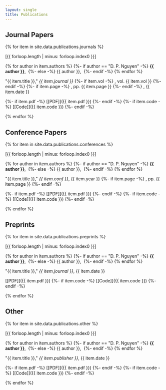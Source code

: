 ```yaml
---
layout: single
title: Publications
---
```


## Journal Papers

{% for item in site.data.publications.journals %}

\[{{ forloop.length | minus: forloop.index0 }}\]
<!-- Author, bold D. P. Nguyen -->
{% for author in item.authors %}
  {%- if author == "D. P. Nguyen" -%}
  **{{ author }}**,&nbsp;
  {%- else -%}
  {{ author }},&nbsp;
  {%- endif -%}
{% endfor %}
<!-- Title and journal name -->
"{{ item.title }}," *{{ item.journal }}*
{%- if item.vol -%}
, vol. {{ item.vol }}
{%- endif -%}
{%- if item.page -%}
, pp. {{ item.page }}
{%- endif -%}
, {{ item.date }}
<!-- Links -->
{%- if item.pdf -%}
[[PDF]]({{ item.pdf }}) 
{%- endif -%}
{%- if item.code -%}
[[Code]]({{ item.code }})
{%- endif -%}

{% endfor %}
<br>


## Conference Papers

{% for item in site.data.publications.conferences %}

\[{{ forloop.length | minus: forloop.index0 }}\]
<!-- Author, bold D. P. Nguyen -->
{% for author in item.authors %}
  {%- if author == "D. P. Nguyen" -%}
  **{{ author }}**,&nbsp;
  {%- else -%}
  {{ author }},&nbsp;
  {%- endif -%}
{% endfor %}
<!-- Title, journal name and year -->
"{{ item.title }}," *{{ item.conf }}*, {{ item.year }}
{%- if item.page -%}
, pp. {{ item.page }}
{%- endif -%}
<!-- Links -->
{%- if item.pdf -%}
[[PDF]]({{ item.pdf }}) 
{%- endif -%}
{%- if item.code -%}
[[Code]]({{ item.code }})
{%- endif -%}

{% endfor %}
<br>


## Preprints

{% for item in site.data.publications.preprints %}

\[{{ forloop.length | minus: forloop.index0 }}\]
<!-- Author, bold D. P. Nguyen -->
{% for author in item.authors %}
  {%- if author == "D. P. Nguyen" -%}
  **{{ author }}**,&nbsp;
  {%- else -%}
  {{ author }},&nbsp;
  {%- endif -%}
{% endfor %}
<!-- Title, journal name and date -->
"{{ item.title }}," *{{ item.journal }}*, {{ item.date }}
<!-- Links -->
[[PDF]]({{ item.pdf }}) 
{%- if item.code -%}
[[Code]]({{ item.code }})
{%- endif -%}

{% endfor %}
<br>


## Other

{% for item in site.data.publications.other %}

\[{{ forloop.length | minus: forloop.index0 }}\]
<!-- Author, bold D. P. Nguyen -->
{% for author in item.authors %}
  {%- if author == "D. P. Nguyen" -%}
  **{{ author }}**,&nbsp;
  {%- else -%}
  {{ author }},&nbsp;
  {%- endif -%}
{% endfor %}
<!-- Title and journal name -->
"{{ item.title }}," *{{ item.publisher }}*, {{ item.date }}
<!-- Links -->
{%- if item.pdf -%}
[[PDF]]({{ item.pdf }}) 
{%- endif -%}
{%- if item.code -%}
[[Code]]({{ item.code }})
{%- endif -%}

{% endfor %}